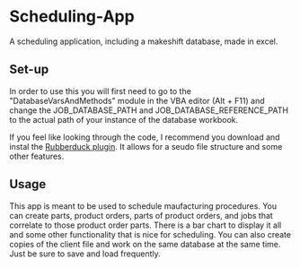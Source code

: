 # Scheduling-App
A scheduling application, including a makeshift database, made in excel.

## Set-up
In order to use this you will first need to go to the "DatabaseVarsAndMethods" module in the VBA editor (Alt + F11) and change the JOB_DATABASE_PATH and JOB_DATABASE_REFERENCE_PATH to the actual path of your instance of the database workbook.

If you feel like looking through the code, I recommend you download and instal the [Rubberduck plugin](https://rubberduckvba.com/). It allows for a seudo file structure and some other features.

## Usage
This app is meant to be used to schedule maufacturing procedures. You can create parts, product orders, parts of product orders, and jobs that correlate to those product order parts. There is a bar chart to display it all and some other functionality that is nice for scheduling. You can also create copies of the client file and work on the same database at the same time. Just be sure to save and load frequently.
